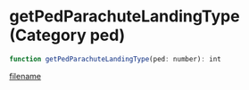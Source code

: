 # getPedParachuteLandingType (Category ped)

```js
function getPedParachuteLandingType(ped: number): int
```

[filename](getPedParachuteLandingType_m.md ':include')